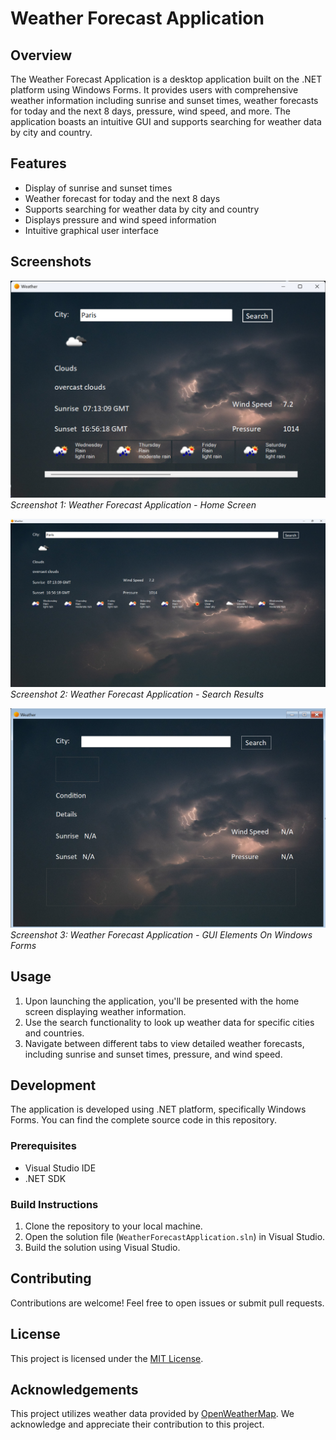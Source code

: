 
# Weather Forecast Application

## Overview
The Weather Forecast Application is a desktop application built on the .NET platform using Windows Forms. It provides users with comprehensive weather information including sunrise and sunset times, weather forecasts for today and the next 8 days, pressure, wind speed, and more. The application boasts an intuitive GUI and supports searching for weather data by city and country.

## Features
- Display of sunrise and sunset times
- Weather forecast for today and the next 8 days
- Supports searching for weather data by city and country
- Displays pressure and wind speed information
- Intuitive graphical user interface

## Screenshots
![Screenshot 1](PicturesWeather/Screenshot%202024-02-07%20025557.png)
*Screenshot 1: Weather Forecast Application - Home Screen*

![Screenshot 2](PicturesWeather/Screenshot%202024-02-07%20025629.png)
*Screenshot 2: Weather Forecast Application - Search Results*

![Screenshot 3](PicturesWeather/Screenshot%202024-02-07%20025820.png)
*Screenshot 3: Weather Forecast Application - GUI Elements On Windows Forms*

## Usage
1. Upon launching the application, you'll be presented with the home screen displaying weather information.
2. Use the search functionality to look up weather data for specific cities and countries.
3. Navigate between different tabs to view detailed weather forecasts, including sunrise and sunset times, pressure, and wind speed.

## Development
The application is developed using .NET platform, specifically Windows Forms. You can find the complete source code in this repository.

### Prerequisites
- Visual Studio IDE
- .NET SDK

### Build Instructions
1. Clone the repository to your local machine.
2. Open the solution file (`WeatherForecastApplication.sln`) in Visual Studio.
3. Build the solution using Visual Studio.

## Contributing
Contributions are welcome! Feel free to open issues or submit pull requests.

## License
This project is licensed under the [MIT License](LICENSE).

## Acknowledgements

This project utilizes weather data provided by [OpenWeatherMap](https://openweathermap.org/). We acknowledge and appreciate their contribution to this project.

